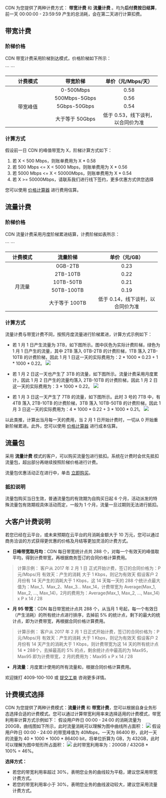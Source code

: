 CDN 为您提供了两种计费方式： **带宽计费** 和 **流量计费** 。均为**后付费按日结算**，前一天 00:00:00 - 23:59:59 产生的总消耗，会在第二天进行计算扣费。

## 带宽计费
### 阶梯价格
CDN 带宽计费采用阶梯到达模式，价格阶梯如下所示：
<table  style="width:494px">
```
<thead>
	<tr>
		<th scope="col" style="width: 145px;">计费模式</th>
		<th scope="col" style="width: 154px;">带宽阶梯</th>
		<th scope="col" style="width: 180px;">单价（元/Mbps/天）</th>
	</tr>
</thead>
<tbody>
	<tr>
		<td colspan="1" rowspan="4" style="text-align: center; width: 145px;">带宽峰值</td>
		<td style="text-align: center; width: 154px;">0-500Mbps</td>
		<td style="text-align: center; width: 180px;">0.58</td>
	</tr>
	<tr>
		<td style="text-align: center; width: 154px;">500Mbps-5Gbps</td>
		<td style="text-align: center; width: 180px;">0.56</td>
	</tr>
	<tr>
		<td style="text-align: center; width: 154px;">5Gbps-50Gbps</td>
		<td style="text-align: center; width: 180px;">0.54</td>
	</tr>
	<tr>
		<td style="text-align: center; width: 154px;">大于等于 50Gbps</td>
		<td style="text-align: center; width: 180px;">低于 0.53，线下谈判，以合同价为准</td>
	</tr>
</tbody>
```
</table>

### 计算方式
假设前一日 CDN 的峰值带宽为 X，阶梯计算方式如下：
1. 若 X < 500 Mbps，则账单费用为 X \* 0.58
2. 若 500 Mbps <= X < 5000 Mbps，则账单费用为 X \* 0.56
3. 若 5000 Mbps <= X < 50000Mbps，则账单费用为 X \* 0.54
4. 若 X >= 50000Mbps，请联系我们进行线下签约，更多优惠方式供您选择

您可以使用 [价格计算器](https://buy.tce.fsphere.cn/calculator/cdn) 进行费用估算。

## 流量计费
### 阶梯价格
CDN 流量计费采用月度阶梯累进结算，计费阶梯如表所示：
<table  style="width:494px">
```
<thead>
	<tr>
		<th scope="col" style="width:98px">计费模式</th>
		<th scope="col" style="width: 170px;">流量阶梯</th>
		<th scope="col" style="width: 189px;">单价（元/GB）</th>
	</tr>
</thead>
<tbody>
	<tr>
		<td colspan="1" rowspan="5" style="text-align:center; width:98px">月流量</td>
		<td style="text-align: center; width: 170px;">0GB-2TB</td>
		<td style="text-align: center; width: 189px;">0.23</td>
	</tr>
	<tr>
		<td style="text-align: center; width: 170px;">2TB-10TB</td>
		<td style="text-align: center; width: 189px;">0.22</td>
	</tr>
	<tr>
		<td style="text-align: center; width: 170px;">10TB-50TB</td>
		<td style="text-align: center; width: 189px;">0.21</td>
	</tr>
	<tr>
		<td style="text-align: center; width: 170px;">50TB-100TB</td>
		<td style="text-align: center; width: 189px;">0.19</td>
	</tr>
	<tr>
		<td style="text-align: center; width: 170px;">大于等于 100TB</td>
		<td style="text-align: center; width: 189px;">低于 0.14，线下谈判，以合同价为准</td>
	</tr>
</tbody>
```
</table>

### 计算方式
流量计费与带宽计费不同，按照月度流量进行阶梯累进，计算方式示例如下：
+ 若 1 月 1 日产生流量为 3TB，如下图所示。图中灰色为实际计费阶梯，绿色为 1 月 1 日产生的流量，其中 2TB 落入 0TB-2TB 的计费阶梯，1TB 落入 2TB-10TB 的计费阶梯，因此 1 月 1 日这一天的实际费用为：2 \* 1000 \* 0.23 + 1 \* 1000 \* 0.22。
  ![](http://imgcache.tcecqpoc.fsphere.cn/image/mc.qcloudimg.com/static/img/bfdae242f6cca57421a65e46a96b0c67/image.png)

+ 若 1 月 2 日这一天也产生了 3TB 的流量，如下图所示。流量计费采用月度累计，因此 1 月 2 日产生的流量均落入 2TB-10TB 的计费阶梯，因此 1 月 2 日这一天的实际费用为：3 \* 1000 \* 0.22。
  ![](http://imgcache.tcecqpoc.fsphere.cn/image/mc.qcloudimg.com/static/img/f62d1056c1c2cab249cec62ad6e74ddc/image.png)

+ 若 1 月 3 日这一天产生了 7TB 的流量，如下图所示。此时 3 号的 7TB 中，有 4TB 落入 2TB-10TB 的计费阶梯，3TB 落入 10TB-50TB 的计费阶梯，因此 1 月 3 日这一天的实际费用为：4 \* 1000 \* 0.22 + 3 \* 1000 \* 0.21。
  ![](http://imgcache.tcecqpoc.fsphere.cn/image/mc.qcloudimg.com/static/img/954e2d483e31afd411f9a91ebd7f66c8/image.png)

以此类推，计算出当月每一天的费用，当 2 月 1 日开始计费时，一切从 0 开始重新阶梯累进。此外，您可以使用 [价格计算器](https://buy.tce.fsphere.cn/calculator/cdn) 进行成本估算。

## 流量包
采用 **流量计费** 模式的客户，可以购买流量包进行抵扣。系统在计费时会优先抵扣流量包，超出部分再继续按照阶梯价格进行计费。

流量包优惠活动正在进行中，单击 [立即购买](https://buy.tce.fsphere.cn/cdn_package)。

### 抵扣说明
流量包购买当日生效，普通流量包的有效期为自购买日起 6 个月，活动派发的特殊流量包有效期视具体活动而定，一般为 1 个月，流量一旦过期则无法进行抵扣。

## 大客户计费说明
若您已经在云平台，或未来预期在云平台的月消耗金额大于 10 万元，您可以通过商务洽谈的方式获得更优惠的价格及月结等更加灵活的计费方式。

+ **日峰带宽取月均**：CDN 每日带宽统计点共 288 个，对每一个有效天的峰值取平均，得到计费带宽，再根据商务签订的合同价格计算费用。
> 计算示例：
> 客户从 2017 年 2 月 1 日 正式开始计费，签订的合同价格为：P 元/Mbps/月
> 有效天：产生的消耗 大于 1 Kbps，则记为有效天
> 假设客户 2 月份有 14 天产生的消耗大于 1 Kbps，这 14 天每一天的 288 个统计点最大值为：Max_1、Max_2、Max_3... Max_14，计费带宽为 Average(Max_1, Max_2, ..., Max_14)，2月的费用为：Average(Max_1, Max_2, ..., Max_14)  x  P  x  14 / 28

+ **月 95 带宽**：CDN 每日带宽统计点共 288 个，从当月 1 号起，每一个有效日（产生消耗）的所有统计点进行排序，去掉前 5% 的统计点，剩下的最大的统计点，即为计费带宽，再根据合同价格计算费用。
> 计算示例：
> 客户从 2017 年 2 月 1 日正式开始计费，签订的合同价格为：P 元/Mbps/月
> 有效天：产生的消耗 大于  1 Kbps，则记为有效天
> 假设客户 2 月份有 14 天产生的消耗大于 1 Kbps，则计费带宽为这 14 天的所有统计点 14 \* 288个，去掉最高的 5% 的点，剩余统计点中最高的为 Max95，Max95 即为计费带宽，2 月的费用为：Max95 x P x 14 / 28

+ **月流量**：月度累计使用的所有流量和，根据合同价格计算费用。

欢迎拨打 4009-100-100 或 [提交工单](http://console.tce.fsphere.cn/workorder/category/create?level1_id=83&level2_id=85&level1_name=%E5%AD%98%E5%82%A8%E4%B8%8ECDN&level2_name=%E5%86%85%E5%AE%B9%E5%88%86%E5%8F%91%E7%BD%91%E7%BB%9C%20%20CDN) 咨询更多详情。

## 计费模式选择
CDN 为您提供了两种计费模式：**流量计费** 和 **带宽计费**，您可以根据自身业务形态选择合适的计费模式。您可以通过计算带宽利用率来选择适用的计费模式，带宽利用率计算方式示例如下：
假设用户昨日 00:00 - 24:00 的消耗流量为 200GB，曲线图如下所示，此时流量消耗可以理解为图中曲线所占面积：
![](http://imgcache.tcecqpoc.fsphere.cn/image/mc.qcloudimg.com/static/img/3ecfe86a031782ebeaf0b1f7595cc69f/image.png)
假设用户昨日 00:00 - 24:00 的带宽峰值为 40Mbps，一天为 86400 秒，此时一天的流量为 40 \* 1000 \* 1000 \* 86400 bit，将单位折算为 GB，为 432GB，此时可以理解为图中矩形所占面积：
![](http://imgcache.tcecqpoc.fsphere.cn/image/mc.qcloudimg.com/static/img/b80d043b6e7f461d62fd2d87abf67005/image.png)
此时带宽利用率为：200GB / 432GB * 100% = 46%。

**选择方式：**
+ 若您的带宽利用率超过 30%，表明您业务的曲线较为平稳，建议您采用带宽计费方式。
+ 若您的带宽利用率小于 30%，表明您业务的曲线波动较大，建议您采用流量计费方式。